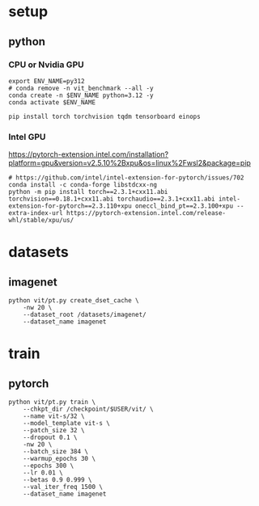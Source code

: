 # setup

## python

### CPU or Nvidia GPU
```
export ENV_NAME=py312
# conda remove -n vit_benchmark --all -y
conda create -n $ENV_NAME python=3.12 -y
conda activate $ENV_NAME

pip install torch torchvision tqdm tensorboard einops
```

### Intel GPU

https://pytorch-extension.intel.com/installation?platform=gpu&version=v2.5.10%2Bxpu&os=linux%2Fwsl2&package=pip
```
# https://github.com/intel/intel-extension-for-pytorch/issues/702
conda install -c conda-forge libstdcxx-ng
python -m pip install torch==2.3.1+cxx11.abi torchvision==0.18.1+cxx11.abi torchaudio==2.3.1+cxx11.abi intel-extension-for-pytorch==2.3.110+xpu oneccl_bind_pt==2.3.100+xpu --extra-index-url https://pytorch-extension.intel.com/release-whl/stable/xpu/us/
```

# datasets

## imagenet
```
python vit/pt.py create_dset_cache \
    -nw 20 \
    --dataset_root /datasets/imagenet/
    --dataset_name imagenet
```

# train

## pytorch
```
python vit/pt.py train \
    --chkpt_dir /checkpoint/$USER/vit/ \
    --name vit-s/32 \
    --model_template vit-s \
    --patch_size 32 \
    --dropout 0.1 \
    -nw 20 \
    --batch_size 384 \
    --warmup_epochs 30 \
    --epochs 300 \
    --lr 0.01 \
    --betas 0.9 0.999 \
    --val_iter_freq 1500 \
    --dataset_name imagenet
```
